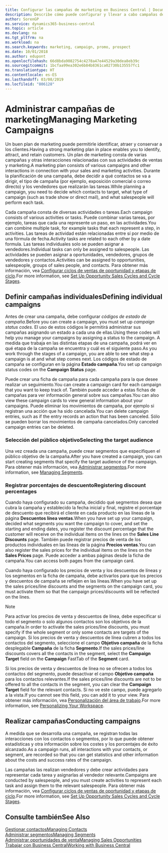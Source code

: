 ```yaml
---
title: Configurar las campañas de marketing en Business Central | Documentos de Microsoft
description: Describe cómo puede configurar y llevar a cabo campañas de marketing en Business Central para ayudarle a identificar, atraer y conservar a los clientes.
author: SorenGP
ms.service: dynamics365-business-central
ms.topic: article
ms.devlang: na
ms.tgt_pltfrm: na
ms.workload: na
ms.search.keywords: marketing, campaign, promo, prospect
ms.date: 10/01/2018
ms.author: edupont
ms.openlocfilehash: 66d8bda9082754c4278a47e44529a30dea8eb39c
ms.sourcegitcommit: 1bcfaa99ea302e6b84b8361ca02730b135557fc1
ms.translationtype: HT
ms.contentlocale: es-ES
ms.lasthandoff: 03/08/2019
ms.locfileid: "806128"
---
```

# <a name="managing-marketing-campaigns"></a><span data-ttu-id="36e29-103">Administrar campañas de marketing</span><span class="sxs-lookup"><span data-stu-id="36e29-103">Managing Marketing Campaigns</span></span>
<span data-ttu-id="36e29-104">Un buen plan de marketing puede permitirle identificar, atraer y conservar a los clientes.</span><span class="sxs-lookup"><span data-stu-id="36e29-104">Having a strong marketing plan in place enables you to identify, attract, and retain customers.</span></span> <span data-ttu-id="36e29-105">Un plan de marketing consta de varias campañas y otras interacciones relacionadas con sus actividades de ventas y marketing.</span><span class="sxs-lookup"><span data-stu-id="36e29-105">A marketing plan consists of various campaigns and other interactions in connection with your sales and marketing activities.</span></span> <span data-ttu-id="36e29-106">Durante la planificación de una campaña, debe decidir a qué contactos se va a dirigir, el tipo de campaña (por ejemplo, exposición comercial o correo directo) y los vendedores que realizarán las tareas.</span><span class="sxs-lookup"><span data-stu-id="36e29-106">While planning a campaign, you need to decide which contacts to target, what type of campaign (such as trade show or direct mail), and what salespeople will perform each task.</span></span>

<span data-ttu-id="36e29-107">Cada campaña consta de diversas actividades o tareas.</span><span class="sxs-lookup"><span data-stu-id="36e29-107">Each campaign consists of various activities or tasks.</span></span> <span data-ttu-id="36e29-108">Puede combinar varias tareas, por ejemplo, tareas que cada una represente un paso, en las actividades.</span><span class="sxs-lookup"><span data-stu-id="36e29-108">You can combine multiple task, for example tasks that each represent a step, in activities.</span></span> <span data-ttu-id="36e29-109">Las tareas de actividad están relacionadas entre sí por medio de una fórmula de fecha.</span><span class="sxs-lookup"><span data-stu-id="36e29-109">Activity tasks are related to each other by a date formula.</span></span> <span data-ttu-id="36e29-110">Las tareas individuales solo se pueden asignar a vendedores.</span><span class="sxs-lookup"><span data-stu-id="36e29-110">Individual tasks can only be assigned to salespeople.</span></span> <span data-ttu-id="36e29-111">Las actividades se pueden asignar a oportunidades, vendedores, grupos de vendedores y contactos.</span><span class="sxs-lookup"><span data-stu-id="36e29-111">Activities can be assigned to opportunities, salespeople, groups of sales people, and contacts.</span></span> <span data-ttu-id="36e29-112">Para obtener más información, vea [Configurar ciclos de ventas de oportunidad y etapas de ciclo](marketing-how-setup-opportunity-sales-cycles-stages.md).</span><span class="sxs-lookup"><span data-stu-id="36e29-112">For more information, see [Set Up Opportunity Sales Cycles and Cycle Stages](marketing-how-setup-opportunity-sales-cycles-stages.md).</span></span>

## <a name="defining-individual-campaigns"></a><span data-ttu-id="36e29-113">Definir campañas individuales</span><span class="sxs-lookup"><span data-stu-id="36e29-113">Defining individual campaigns</span></span>
<span data-ttu-id="36e29-114">Antes de crear una campaña, debe configurar *códigos de estado de campaña*.</span><span class="sxs-lookup"><span data-stu-id="36e29-114">Before you can create a campaign, you must set up *campaign status codes*.</span></span> <span data-ttu-id="36e29-115">El uso de estos códigos le permitirá administrar sus campañas asignando un estado a cada una de ellas.</span><span class="sxs-lookup"><span data-stu-id="36e29-115">Using these codes will help you manage your campaigns by assigning a status to the campaign.</span></span> <span data-ttu-id="36e29-116">A medida que trabaja en las distintas etapas de una campaña, podrá ver en qué etapa de la campaña se encuentra y cuál es el siguiente paso.</span><span class="sxs-lookup"><span data-stu-id="36e29-116">As you work through the stages of a campaign, you are able to see what step a campaign is at and what step comes next.</span></span> <span data-ttu-id="36e29-117">Los códigos de estado de campaña se configuran en la página **Estado campaña**.</span><span class="sxs-lookup"><span data-stu-id="36e29-117">You set up campaign status codes on the **Campaign Status** page.</span></span>

<span data-ttu-id="36e29-118">Puede crear una ficha de campaña para cada campaña para la que desee realizar un seguimiento.</span><span class="sxs-lookup"><span data-stu-id="36e29-118">You can create a campaign card for each campaign that you want to keep track of.</span></span> <span data-ttu-id="36e29-119">También puede acceder a estas fichas de campañas para ver información general sobre sus campañas.</span><span class="sxs-lookup"><span data-stu-id="36e29-119">You can also view these campaign cards to view general information about your campaigns.</span></span>
<span data-ttu-id="36e29-120">Puede eliminar los movimientos de campaña, por ejemplo si registran una acción que ha sido cancelada.</span><span class="sxs-lookup"><span data-stu-id="36e29-120">You can delete campaign entries, such as if the entry records an action that has been canceled.</span></span> <span data-ttu-id="36e29-121">Sólo se pueden borrar los movimientos de campaña cancelados.</span><span class="sxs-lookup"><span data-stu-id="36e29-121">Only canceled campaign entries can be deleted.</span></span>

### <a name="selecting-the-target-audience"></a><span data-ttu-id="36e29-122">Selección del público objetivo</span><span class="sxs-lookup"><span data-stu-id="36e29-122">Selecting the target audience</span></span>
<span data-ttu-id="36e29-123">Una vez creada una campaña, puede crear segmentos que especifiquen el público objetivo de la campaña.</span><span class="sxs-lookup"><span data-stu-id="36e29-123">After you have created a campaign, you can start creating segments that specify the target audience of the campaign.</span></span> <span data-ttu-id="36e29-124">Para obtener más información, vea [Administrar segmentos](marketing-segments.md).</span><span class="sxs-lookup"><span data-stu-id="36e29-124">For more information, see [Managing Segments](marketing-segments.md).</span></span>

### <a name="registering-discount-percentages"></a><span data-ttu-id="36e29-125">Registrar porcentajes de descuento</span><span class="sxs-lookup"><span data-stu-id="36e29-125">Registering discount percentages</span></span>
<span data-ttu-id="36e29-126">Cuando haya configurado su campaña, decidido qué segmentos desea que cubra la campaña y establecido la fecha inicial y final, registre el porcentaje de descuento que recibirá el cliente en cada producto en las líneas de la página **Descuentos línea ventas**.</span><span class="sxs-lookup"><span data-stu-id="36e29-126">When you have set up your campaign, decided what segments you want the campaign to cover, and set the starting and ending dates, you register the discount percentage that the customer will receive on the individual items on the lines on the **Sales Line Discounts** page.</span></span> <span data-ttu-id="36e29-127">También puede registrar precios de venta de los productos individuales en las líneas de la página **Precios ventas**.</span><span class="sxs-lookup"><span data-stu-id="36e29-127">You can also register the sales prices for the individual items on the lines on the **Sales Prices** page.</span></span> <span data-ttu-id="36e29-128">Puede acceder a ambas páginas desde la ficha de campaña.</span><span class="sxs-lookup"><span data-stu-id="36e29-128">You can access both pages from the campaign card.</span></span>

 <span data-ttu-id="36e29-129">Cuando haya configurado los precios de venta y los descuentos de líneas y los segmentos en la ficha de campaña, debe activarlos para que los precios y descuentos de campaña se reflejen en las líneas.</span><span class="sxs-lookup"><span data-stu-id="36e29-129">When you have set up the sales prices/line discounts and the segments on the campaign card, you must activate them so that the campaign prices/discounts will be reflected on the lines.</span></span>

> [!NOTE]  
>   <span data-ttu-id="36e29-130">Para activar los precios de venta y descuentos de línea, debe especificar si todo el segmento o solo algunos contactos son los objetivos de la campaña.</span><span class="sxs-lookup"><span data-stu-id="36e29-130">In order to activate the sales prices/line discounts, you must specify if the whole segment or only some contacts are targets of the campaign.</span></span> <span data-ttu-id="36e29-131">Si los precios de venta y descuentos de línea cubren a todos los contactos del segmento, seleccione el campo **Objetivo campaña** de la ficha desplegable **Campaña** de la ficha **Segmento**.</span><span class="sxs-lookup"><span data-stu-id="36e29-131">If the sales prices/line discounts covers all the contacts in the segment, select the **Campaign Target** field on the **Campaign** FastTab of the **Segment** card.</span></span>

<span data-ttu-id="36e29-132">Si los precios de venta y descuentos de línea no se ofrecen a todos los contactos del segmento, puede desactivar el campo **Objetivo campaña** para los contactos relevantes.</span><span class="sxs-lookup"><span data-stu-id="36e29-132">If the sales prices/line discounts are not to be offered to all the contacts in the segment, you can clear the **Campaign Target** field for the relevant contacts.</span></span> <span data-ttu-id="36e29-133">Si no ve este campo, puede agregarlo a la vista.</span><span class="sxs-lookup"><span data-stu-id="36e29-133">If you cannot see this field, you can add it to your view.</span></span> <span data-ttu-id="36e29-134">Para obtener más información, vea [Personalización del área de trabajo](ui-personalization-user.md).</span><span class="sxs-lookup"><span data-stu-id="36e29-134">For more information, see [Personalizing Your Workspace](ui-personalization-user.md).</span></span>

## <a name="conducting-campaigns"></a><span data-ttu-id="36e29-135">Realizar campañas</span><span class="sxs-lookup"><span data-stu-id="36e29-135">Conducting campaigns</span></span>
<span data-ttu-id="36e29-136">A medida que se desarrolla una campaña, se registran todas las interacciones con los contactos o segmentos, por lo que puede obtener estadísticas y otra información sobre los costes y los porcentajes de éxito alcanzado.</span><span class="sxs-lookup"><span data-stu-id="36e29-136">As a campaign runs, all interactions with your contacts, or segment, are recorded so that you can get statistics and other information about the costs and success rates of the campaign.</span></span>

<span data-ttu-id="36e29-137">Las campañas las realizan vendedores y debe crear actividades para representar cada tarea y asignarlas al vendedor relevante.</span><span class="sxs-lookup"><span data-stu-id="36e29-137">Campaigns are conducted by salespeople, and you must create activities to represent each task and assign them to the relevant salespeople.</span></span> <span data-ttu-id="36e29-138">Para obtener más información, vea [Configurar ciclos de ventas de oportunidad y etapas de ciclo](marketing-how-setup-opportunity-sales-cycles-stages.md).</span><span class="sxs-lookup"><span data-stu-id="36e29-138">For more information, see [Set Up Opportunity Sales Cycles and Cycle Stages](marketing-how-setup-opportunity-sales-cycles-stages.md).</span></span>

## <a name="see-also"></a><span data-ttu-id="36e29-139">Consulte también</span><span class="sxs-lookup"><span data-stu-id="36e29-139">See Also</span></span>
[<span data-ttu-id="36e29-140">Gestionar contactos</span><span class="sxs-lookup"><span data-stu-id="36e29-140">Managing Contacts</span></span>](marketing-contacts.md)  
[<span data-ttu-id="36e29-141">Administrar segmentos</span><span class="sxs-lookup"><span data-stu-id="36e29-141">Managing Segments</span></span>](marketing-segments.md)  
[<span data-ttu-id="36e29-142">Administrar oportunidades de venta</span><span class="sxs-lookup"><span data-stu-id="36e29-142">Managing Sales Opportunities</span></span>](marketing-manage-sales-opportunities.md)  
[<span data-ttu-id="36e29-143">Trabajar con Business Central</span><span class="sxs-lookup"><span data-stu-id="36e29-143">Working with Business Central</span></span>](ui-work-product.md)  
